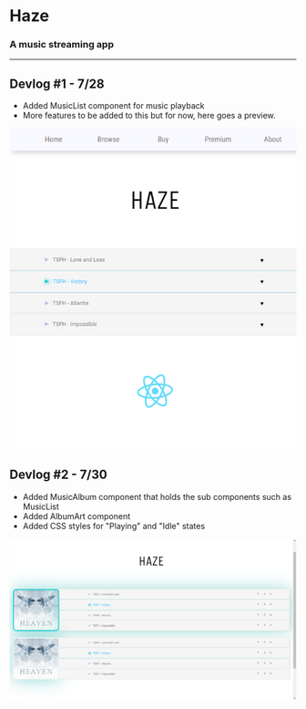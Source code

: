 # Haze
### A music streaming app

---

## Devlog #1 - 7/28

- Added MusicList component for music playback
- More features to be added to this but for now, here goes a preview.

![Frontend as at 7/28](previews/devlog-1/haze_listitems_1.png)

## Devlog #2 - 7/30

- Added MusicAlbum component that holds the sub components such as MusicList
- Added AlbumArt component
- Added CSS styles for "Playing" and "Idle" states

![Fontend as at 7/30](previews/devlog-2/haze_album_art.png)
